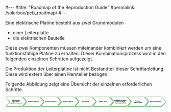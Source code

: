 #---
#title: "Roadmap of the Reproduction Guide"
#permalink: /solarbox/pcb_roadmap/
#---

Eine elektrische Platine besteht aus zwei Grundmodulen
- einer Leiterplatte
- die elektrischen Bauteile

Diese zwei Komponenten müssen miteinander kombiniert werden um eine funktionsfähige Platine zu erhalten.
Dieser Kombinationsprozess wird in den folgenden einzelnen Schritten aufgezeigt.

Die Produktion der Leiterplatine ist nicht Bestandteil dieser Schrittanleitung. Diese wird extern über einen Hersteller bezogen.

Folgende Abbildung zeigt eine Übersicht der einzelnen erforderlichen Schritte.

![roadmap](/media_files/pcb_roadmap.png)
